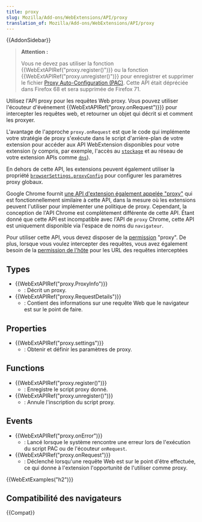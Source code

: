 ```yaml
---
title: proxy
slug: Mozilla/Add-ons/WebExtensions/API/proxy
translation_of: Mozilla/Add-ons/WebExtensions/API/proxy
---
```


{{AddonSidebar}}

> **Attention :**
>
> Vous ne devez pas utiliser la fonction {{WebExtAPIRef("proxy.register()")}} ou la fonction {{WebExtAPIRef("proxy.unregister()")}} pour enregistrer et supprimer le fichier [Proxy Auto-Configuration (PAC)](/fr/Add-ons/WebExtensions/API/proxy/register#PAC_file_specification). Cette API était dépréciée dans Firefox 68 et sera supprimée de Firefox 71.

Utilisez l'API proxy pour les requêtes Web proxy. Vous pouvez utiliser l'écouteur d'événement {{WebExtAPIRef("proxy.onRequest")}}} pour intercepter les requêtes web, et retourner un objet qui décrit si et comment les proxyer.

L'avantage de l'approche `proxy.onRequest` est que le code qui implémente votre stratégie de proxy s'exécute dans le script d'arrière-plan de votre extension pour accéder aux API WebExtension disponibles pour votre extension (y compris, par exemple, l'accès au [`stockage`](/fr/Add-ons/WebExtensions/API/storage) et au réseau de votre extension APIs comme [`dns`](/fr/Add-ons/WebExtensions/API/dns)).

En dehors de cette API, les extensions peuvent également utiliser la propriété [`browserSettings.proxyConfig`](/fr/Add-ons/WebExtensions/API/browserSettings/proxyConfig) pour configurer les paramètres proxy globaux.

Google Chrome fournit [une API d'extension également appelée "proxy"](https://developer.chrome.com/extensions/proxy) qui est fonctionnellement similaire à cette API, dans la mesure où les extensions peuvent l'utiliser pour implémenter une politique de proxy. Cependant, la conception de l'API Chrome est complètement différente de cette API. Étant donné que cette API est incompatible avec l'API de `proxy` Chrome, cette API est uniquement disponible via l'espace de noms du `navigateur`.

Pour utiliser cette API, vous devez disposer de la [permission](/fr/Add-ons/WebExtensions/manifest.json/permissions) "proxy". De plus, lorsque vous voulez intercepter des requêtes, vous avez également besoin de la [permission de l'hôte](/fr/Add-ons/WebExtensions/manifest.json/permissions#Host_permissions) pour les URL des requêtes interceptées

## Types

- {{WebExtAPIRef("proxy.ProxyInfo")}}
  - : Décrit un proxy.
- {{WebExtAPIRef("proxy.RequestDetails")}}
  - : Contient des informations sur une requête Web que le navigateur est sur le point de faire.

## Properties

- {{WebExtAPIRef("proxy.settings")}}
  - : Obtenir et définir les paramètres de proxy.

## Functions

- {{WebExtAPIRef("proxy.register()")}}
  - : Enregistre le script proxy donné.
- {{WebExtAPIRef("proxy.unregister()")}}
  - : Annule l'inscription du script proxy.

## Events

- {{WebExtAPIRef("proxy.onError")}}
  - : Lancé lorsque le système rencontre une erreur lors de l'exécution du script PAC ou de l'écouteur `onRequest`.
- {{WebExtAPIRef("proxy.onRequest")}}
  - : Déclenché lorsqu'une requête Web est sur le point d'être effectuée, ce qui donne à l'extension l'opportunité de l'utiliser comme proxy.

{{WebExtExamples("h2")}}

## Compatibilité des navigateurs

{{Compat}}
